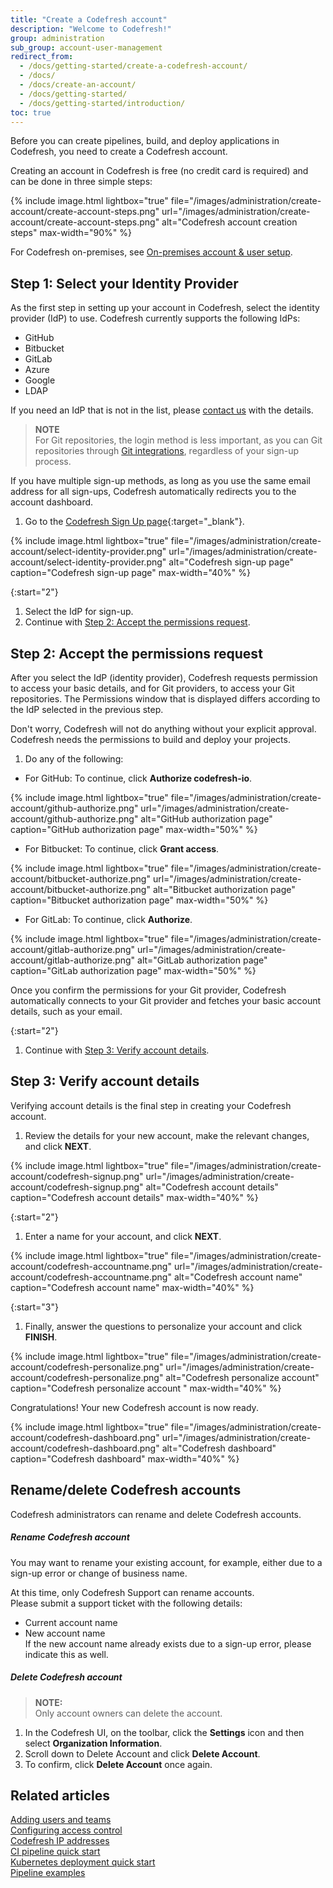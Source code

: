 ```yaml
---
title: "Create a Codefresh account"
description: "Welcome to Codefresh!"
group: administration
sub_group: account-user-management
redirect_from:
  - /docs/getting-started/create-a-codefresh-account/
  - /docs/
  - /docs/create-an-account/
  - /docs/getting-started/
  - /docs/getting-started/introduction/
toc: true
---
```

Before you can create pipelines, build, and deploy applications in Codefresh, you need to create a Codefresh account.

Creating an account in Codefresh is free (no credit card is required) and can be done in three simple steps:

{% include 
image.html 
lightbox="true" 
file="/images/administration/create-account/create-account-steps.png" 
url="/images/administration/create-account/create-account-steps.png"
alt="Codefresh account creation steps" 
max-width="90%" 
%}

For Codefresh on-premises, see [On-premises account & user setup]({{site.baseurl}}/docs/installation/on-premises/on-prem-configuration/).

## Step 1: Select your Identity Provider
As the first step in setting up your account in Codefresh, select the identity provider (IdP) to use. 
Codefresh currently supports the following IdPs:
* GitHub
* Bitbucket
* GitLab 
* Azure
* Google 
* LDAP

If you need an IdP that is not in the list, please [contact us](https://codefresh.io/contact-us/) with the details.

>**NOTE**  
  For Git repositories, the login method is less important, as you can Git repositories through [Git integrations]({{site.baseurl}}/docs/integrations/git-providers/), regardless of your sign-up process.  

  If you have multiple sign-up methods, as long as you use the same email address for all sign-ups, Codefresh automatically redirects you to the account dashboard.

1. Go to the [Codefresh Sign Up page](https://g.codefresh.io/signup){:target="\_blank"}.  <!---need to change the URL and the screenshot-->


{% include 
image.html 
lightbox="true" 
file="/images/administration/create-account/select-identity-provider.png" 
url="/images/administration/create-account/select-identity-provider.png"
alt="Codefresh sign-up page" 
caption="Codefresh sign-up page" 
max-width="40%" 
%}

{:start="2"}
1. Select the IdP for sign-up.
1. Continue with  [Step 2: Accept the permissions request](#step2-accept-the-permissions-request).



## Step 2: Accept the permissions request

After you select the IdP (identity provider), Codefresh requests permission to access your basic details, and for Git providers, to access your Git repositories. The Permissions window that is displayed differs according to the IdP selected in the previous step.

Don't worry, Codefresh will not do anything without your explicit approval. Codefresh needs the permissions to build and deploy your projects.

1. Do any of the following:
  * For GitHub: To continue, click **Authorize codefresh-io**.

{% include 
image.html 
lightbox="true" 
file="/images/administration/create-account/github-authorize.png" 
url="/images/administration/create-account/github-authorize.png"
alt="GitHub authorization page" 
caption="GitHub authorization page" 
max-width="50%" 
%}

  * For Bitbucket: To continue, click **Grant access**.


{% include 
image.html 
lightbox="true" 
file="/images/administration/create-account/bitbucket-authorize.png" 
url="/images/administration/create-account/bitbucket-authorize.png"
alt="Bitbucket authorization page" 
caption="Bitbucket authorization page" 
max-width="50%" 
%}

  * For GitLab: To continue, click **Authorize**.


{% include 
image.html 
lightbox="true" 
file="/images/administration/create-account/gitlab-authorize.png" 
url="/images/administration/create-account/gitlab-authorize.png"
alt="GitLab authorization page" 
caption="GitLab authorization page" 
max-width="50%" 
%}

  Once you confirm the permissions for your Git provider, Codefresh automatically connects to your Git provider and fetches your basic account details, such as your email.

{:start="2"}
1. Continue with [Step 3: Verify account details](#step-3-verify-account-details).

## Step 3: Verify account details

Verifying account details is the final step in creating your Codefresh account. 

1. Review the details for your new account, make the relevant changes, and click **NEXT**. 

{% include 
image.html 
lightbox="true" 
file="/images/administration/create-account/codefresh-signup.png" 
url="/images/administration/create-account/codefresh-signup.png" 
alt="Codefresh account details" 
caption="Codefresh account details" 
max-width="40%" 
%}

{:start="2"}
1. Enter a name for your account, and click **NEXT**.

{% include 
image.html 
lightbox="true" 
file="/images/administration/create-account/codefresh-accountname.png" 
url="/images/administration/create-account/codefresh-accountname.png" 
alt="Codefresh account name" 
caption="Codefresh account name" 
max-width="40%" 
%}

{:start="3"}
1. Finally, answer the questions to personalize your account and click **FINISH**.

{% include 
image.html 
lightbox="true" 
file="/images/administration/create-account/codefresh-personalize.png" 
url="/images/administration/create-account/codefresh-personalize.png" 
alt="Codefresh personalize account" 
caption="Codefresh personalize account " 
max-width="40%" 
%}

Congratulations! Your new Codefresh account is now ready.

{% include 
image.html 
lightbox="true" 
file="/images/administration/create-account/codefresh-dashboard.png" 
url="/images/administration/create-account/codefresh-dashboard.png" 
alt="Codefresh dashboard" 
caption="Codefresh dashboard" 
max-width="40%" 
%}


## Rename/delete Codefresh accounts
Codefresh administrators can rename and delete Codefresh accounts.

##### Rename Codefresh account
You may want to rename your existing account, for example, either due to a sign-up error or change of business name.

At this time, only Codefresh Support can rename accounts.  
Please submit a support ticket with the following details:
* Current account name
* New account name  
  If the new account name already exists due to a sign-up error, please indicate this as well.

##### Delete Codefresh account

>**NOTE:**  
Only account owners can delete the account. 


1. In the Codefresh UI, on the toolbar, click the **Settings** icon and then select **Organization Information**.
1. Scroll down to Delete Account and click **Delete Account**.
1. To confirm, click **Delete Account** once again. 
 

## Related articles
[Adding users and teams]({{site.baseurl}}/docs/administration/account-user-management/add-users/)  
[Configuring access control]({{site.baseurl}}/docs/administration/account-user-management/access-control/)  
[Codefresh IP addresses]({{site.baseurl}}/docs/administration/platform-ip-addresses/)  
[CI pipeline quick start]({{site.baseurl}}/docs/quick-start/ci-quick-start/create-ci-pipeline/)  
[Kubernetes deployment quick start]({{site.baseurl}}/docs/quick-start/ci-quick-start/deploy-to-kubernetes)  
[Pipeline examples]({{site.baseurl}}/docs/example-catalog/ci-examples/)  




